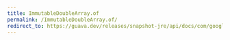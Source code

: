 ```yaml
---
title: ImmutableDoubleArray.of
permalink: /ImmutableDoubleArray.of/
redirect_to: https://guava.dev/releases/snapshot-jre/api/docs/com/google/common/primitives/ImmutableDoubleArray.html#of--
---
```

